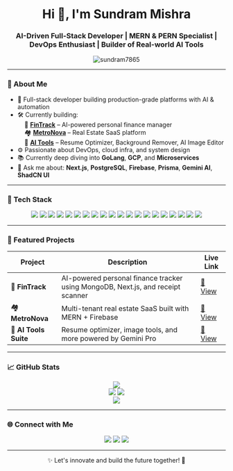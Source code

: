 <h1 align="center">Hi 👋, I'm Sundram Mishra</h1>
<h3 align="center">AI-Driven Full-Stack Developer | MERN & PERN Specialist | DevOps Enthusiast | Builder of Real-world AI Tools</h3>

<p align="center">
  <img src="https://komarev.com/ghpvc/?username=sundram7865&label=Profile%20views&color=0e75b6&style=flat" alt="sundram7865" />
</p>

---

### 🚀 About Me

- 🧠 Full-stack developer building production-grade platforms with AI & automation
- 🛠 Currently building:  
  &nbsp;&nbsp;&nbsp;&nbsp;🧾 [**FinTrack**](https://ai-fianance-tracker.vercel.app/) – AI-powered personal finance manager  
  &nbsp;&nbsp;&nbsp;&nbsp;🏘 [**MetroNova**](https://metro-nova.vercel.app/) – Real Estate SaaS platform  
  &nbsp;&nbsp;&nbsp;&nbsp;🧠 [**AI Tools**](https://zapai-psi.vercel.app/) – Resume Optimizer, Background Remover, AI Image Editor  
- ⚙️ Passionate about DevOps, cloud infra, and system design
- 📚 Currently deep diving into **GoLang**, **GCP**, and **Microservices**
- 💬 Ask me about: **Next.js**, **PostgreSQL**, **Firebase**, **Prisma**, **Gemini AI**, **ShadCN UI**

---

### 🧰 Tech Stack

<p align="center">
  <!-- Languages -->
  <img src="https://img.shields.io/badge/JavaScript-F7DF1E?style=for-the-badge&logo=javascript&logoColor=black" />
  <img src="https://img.shields.io/badge/TypeScript-3178C6?style=for-the-badge&logo=typescript&logoColor=white" />
  <img src="https://img.shields.io/badge/Go-00ADD8?style=for-the-badge&logo=go&logoColor=white" />

  <!-- Frameworks & UI -->
  <img src="https://img.shields.io/badge/Next.js-000?style=for-the-badge&logo=nextdotjs" />
  <img src="https://img.shields.io/badge/React-20232A?style=for-the-badge&logo=react&logoColor=61DAFB" />
  <img src="https://img.shields.io/badge/Tailwind_CSS-38B2AC?style=for-the-badge&logo=tailwind-css&logoColor=white" />
  <img src="https://img.shields.io/badge/ShadCN_UI-purple?style=for-the-badge" />

  <!-- Databases -->
  <img src="https://img.shields.io/badge/PostgreSQL-316192?style=for-the-badge&logo=postgresql&logoColor=white" />
  <img src="https://img.shields.io/badge/MongoDB-4EA94B?style=for-the-badge&logo=mongodb&logoColor=white" />
  <img src="https://img.shields.io/badge/Prisma-2D3748?style=for-the-badge&logo=prisma&logoColor=white" />
  <img src="https://img.shields.io/badge/Firebase-ffca28?style=for-the-badge&logo=firebase&logoColor=black" />
  <img src="https://img.shields.io/badge/Supabase-3ECF8E?style=for-the-badge&logo=supabase&logoColor=white" />
  <img src="https://img.shields.io/badge/Neon-0F172A?style=for-the-badge&logo=neon&logoColor=white" />

  <!-- DevOps & Cloud -->
  <img src="https://img.shields.io/badge/Docker-2496ED?style=for-the-badge&logo=docker&logoColor=white" />
  <img src="https://img.shields.io/badge/AWS_EC2-FF9900?style=for-the-badge&logo=amazonaws&logoColor=white" />
  <img src="https://img.shields.io/badge/AWS_RDS-527FFF?style=for-the-badge&logo=amazonrds&logoColor=white" />
  <img src="https://img.shields.io/badge/AWS_Amplify-FF9900?style=for-the-badge&logo=awsamplify&logoColor=white" />
  <img src="https://img.shields.io/badge/API_Gateway-CC1F1F?style=for-the-badge&logo=amazonapiGateway&logoColor=white" />

  <!-- Hosting & AI -->
  <img src="https://img.shields.io/badge/Vercel-000?style=for-the-badge&logo=vercel&logoColor=white" />
  <img src="https://img.shields.io/badge/Gemini_AI-FF5F00?style=for-the-badge&logo=google&logoColor=white" />
</p>

---

### 🧠 Featured Projects

| Project      | Description | Live Link |
|-------------|-------------|-----------|
| 💸 **FinTrack** | AI-powered personal finance tracker using MongoDB, Next.js, and receipt scanner | [🔗 View](https://ai-fianance-tracker.vercel.app/) |
| 🏘 **MetroNova** | Multi-tenant real estate SaaS built with MERN + Firebase | [🔗 View](https://metro-nova.vercel.app/) |
| 🧠 **AI Tools Suite** | Resume optimizer, image tools, and more powered by Gemini Pro | [🔗 View](https://zapai-psi.vercel.app/) |

---

### 📈 GitHub Stats

<p align="center">
  <img src="https://github-readme-streak-stats.herokuapp.com?user=sundram7865&theme=radical&hide_border=true&date_format=M%20j%5B%2C%20Y%5D" />
  <br/>
  <img src="https://github-readme-stats.vercel.app/api?username=sundram7865&show_icons=true&theme=radical&hide=issues&hide_border=true&include_all_commits=true&count_private=true" />
  <img src="https://github-readme-stats.vercel.app/api/top-langs/?username=sundram7865&layout=compact&theme=radical&hide_border=true" />
  <br/>
  <img src="https://github-profile-trophy.vercel.app/?username=sundram7865&theme=radical&margin-w=5&no-bg=true&row=1" />
</p>

---

### 🌐 Connect with Me

<p align="center">
  <a href="https://www.linkedin.com/in/yourlinkedin/"><img src="https://img.shields.io/badge/LinkedIn-blue?style=for-the-badge&logo=linkedin&logoColor=white" /></a>
  <a href="mailto:79rip79@gmail.com"><img src="https://img.shields.io/badge/Email-D14836?style=for-the-badge&logo=gmail&logoColor=white" /></a>
  <a href="https://yourportfolio.com"><img src="https://img.shields.io/badge/Portfolio-000?style=for-the-badge&logo=firefox&logoColor=white" /></a>
</p>

---

<p align="center">✨ Let's innovate and build the future together! 🚀</p>
